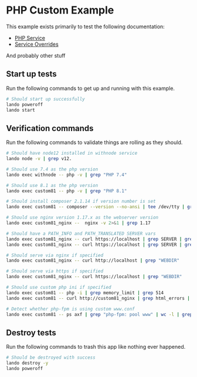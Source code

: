 # PHP Custom Example

This example exists primarily to test the following documentation:

* [PHP Service](https://docs.lando.dev/config/php.html)
* [Service Overrides](https://docs.lando.dev/config/services.html#advanced)

And probably other stuff

## Start up tests

Run the following commands to get up and running with this example.

```bash
# Should start up successfully
lando poweroff
lando start
```

## Verification commands

Run the following commands to validate things are rolling as they should.

```bash
# Should have node12 installed in withnode service
lando node -v | grep v12.

# Should use 7.4 as the php version
lando exec withnode -- php -v | grep "PHP 7.4"

# Should use 8.1 as the php version
lando exec custom81 -- php -v | grep "PHP 8.1"

# Should install composer 2.1.14 if version number is set
lando exec custom81 -- composer --version --no-ansi | tee /dev/tty | grep -q "Composer version 2.1.14"

# Should use nginx version 1.17.x as the webserver version
lando exec custom81_nginx --  nginx -v 2>&1 | grep 1.17

# Should have a PATH_INFO and PATH_TRANSLATED SERVER vars
lando exec custom81_nginx -- curl https://localhost | grep SERVER | grep PATH_INFO
lando exec custom81_nginx -- curl https://localhost | grep SERVER | grep PATH_TRANSLATED

# Should serve via nginx if specified
lando exec custom81_nginx -- curl http://localhost | grep "WEBDIR"

# Should serve via https if specified
lando exec custom81_nginx -- curl https://localhost | grep "WEBDIR"

# Should use custom php ini if specified
lando exec custom81 -- php -i | grep memory_limit | grep 514
lando exec custom81 -- curl http://custom81_nginx | grep html_errors | grep On | grep On

# Detect whether php-fpm is using custom www.conf
lando exec custom81 -- ps axf | grep "php-fpm: pool www" | wc -l | grep 3
```

## Destroy tests

Run the following commands to trash this app like nothing ever happened.

```bash
# Should be destroyed with success
lando destroy -y
lando poweroff
```
